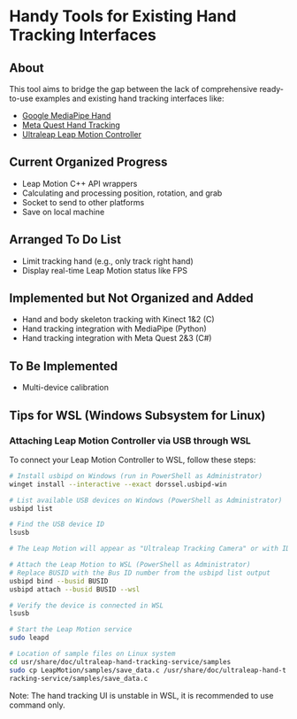 # Handy Tools for Existing Hand Tracking Interfaces

## About

This tool aims to bridge the gap between the lack of comprehensive ready-to-use examples and existing hand tracking interfaces like:
- [Google MediaPipe Hand](https://developers.google.com/mediapipe/solutions/vision/hand_landmarker)
- [Meta Quest Hand Tracking](https://developer.oculus.com/documentation/unity/unity-handtracking/)
- [Ultraleap Leap Motion Controller](https://developer.leapmotion.com/get-started/)

## Current Organized Progress
- Leap Motion C++ API wrappers
- Calculating and processing position, rotation, and grab
- Socket to send to other platforms
- Save on local machine

## Arranged To Do List
- Limit tracking hand (e.g., only track right hand)
- Display real-time Leap Motion status like FPS

## Implemented but Not Organized and Added
- Hand and body skeleton tracking with Kinect 1&2 (C)
- Hand tracking integration with MediaPipe (Python)
- Hand tracking integration with Meta Quest 2&3 (C#)

## To Be Implemented
- Multi-device calibration

## Tips for WSL (Windows Subsystem for Linux)

### Attaching Leap Motion Controller via USB through WSL

To connect your Leap Motion Controller to WSL, follow these steps:

```bash
# Install usbipd on Windows (run in PowerShell as Administrator)
winget install --interactive --exact dorssel.usbipd-win

# List available USB devices on Windows (PowerShell as Administrator)
usbipd list

# Find the USB device ID
lsusb

# The Leap Motion will appear as "Ultraleap Tracking Camera" or with ID 2936 

# Attach the Leap Motion to WSL (PowerShell as Administrator)
# Replace BUSID with the Bus ID number from the usbipd list output
usbipd bind --busid BUSID
usbipd attach --busid BUSID --wsl

# Verify the device is connected in WSL
lsusb

# Start the Leap Motion service
sudo leapd

# Location of sample files on Linux system
cd usr/share/doc/ultraleap-hand-tracking-service/samples
sudo cp LeapMotion/samples/save_data.c /usr/share/doc/ultraleap-hand-t
racking-service/samples/save_data.c
```

Note: The hand tracking UI is unstable in WSL, it is recommended to use command only.